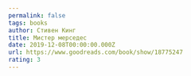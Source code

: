 ```yaml
---
permalink: false
tags: books
author: Стивен Кинг
title: Мистер мерседес
date: 2019-12-08T00:00:00.000Z
url: https://www.goodreads.com/book/show/18775247
rating: 3
---
```

